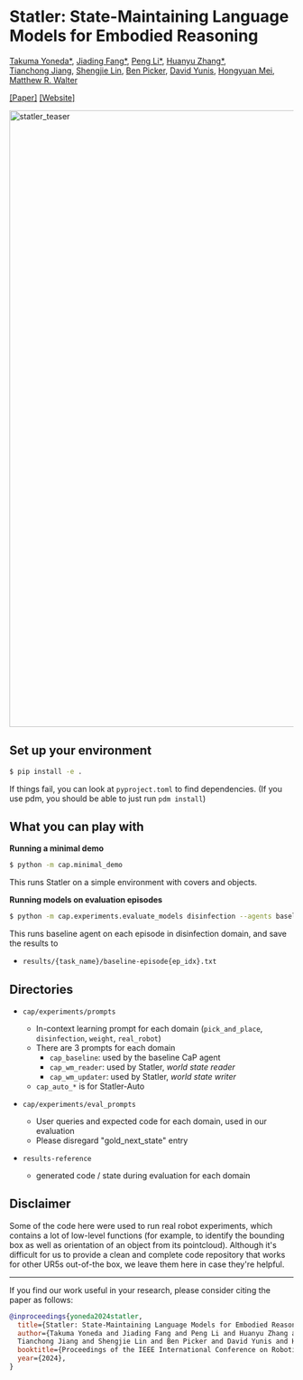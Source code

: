 # Statler: State-Maintaining Language Models for Embodied Reasoning

[Takuma Yoneda*](https://takuma.yoneda.xyz), [Jiading Fang*](https://sites.google.com/view/jiadingfang), [Peng Li*](https://artpli.github.io/), [Huanyu Zhang*](),  
[Tianchong Jiang](), [Shengjie Lin](), [Ben Picker](), [David Yunis](), [Hongyuan Mei](https://www.hongyuanmei.com/), [Matthew R. Walter](https://ttic.edu/walter)

[[Paper]](https://arxiv.org/abs/2306.17840) [[Website]](https://statler-lm.github.io/)

<img width="1091" alt="statler_teaser" src="https://github.com/ripl/statler/assets/28857806/9e9d5670-c93a-4102-886b-6bc131c8a839">

## Set up your environment

``` sh
$ pip install -e .
```
If things fail, you can look at `pyproject.toml` to find dependencies. (If you use pdm, you should be able to just run `pdm install`)

## What you can play with
**Running a minimal demo**
``` sh
$ python -m cap.minimal_demo
```
This runs Statler on a simple environment with covers and objects.

**Running models on evaluation episodes**
``` sh
$ python -m cap.experiments.evaluate_models disinfection --agents baseline
```

This runs baseline agent on each episode in disinfection domain, and save the results to
- `results/{task_name}/baseline-episode{ep_idx}.txt`


## Directories
- `cap/experiments/prompts`
  - In-context learning prompt for each domain (`pick_and_place`, `disinfection`, `weight`, `real_robot`)
  - There are 3 prompts for each domain
    - `cap_baseline`: used by the baseline CaP agent
    - `cap_wm_reader`: used by Statler, *world state reader*
    - `cap_wm_updater`: used by Statler, *world state writer*
  - `cap_auto_*` is for Statler-Auto

- `cap/experiments/eval_prompts`
  - User queries and expected code for each domain, used in our evaluation
  - Please disregard "gold_next_state" entry

- `results-reference`
  - generated code / state during evaluation for each domain


## Disclaimer
Some of the code here were used to run real robot experiments, which contains a lot of low-level functions (for example, to identify the bounding box as well as orientation of an object from its pointcloud).
Although it's difficult for us to provide a clean and complete code repository that works for other UR5s out-of-the box, we leave them here in case they're helpful.

---
If you find our work useful in your research, please consider citing the paper as follows:
``` bibtex
@inproceedings{yoneda2024statler,
  title={Statler: State-Maintaining Language Models for Embodied Reasoning}, 
  author={Takuma Yoneda and Jiading Fang and Peng Li and Huanyu Zhang and 
  Tianchong Jiang and Shengjie Lin and Ben Picker and David Yunis and Hongyuan Mei and Matthew R. Walter},
  booktitle={Proceedings of the IEEE International Conference on Robotics and Automation (ICRA)},
  year={2024},
}
```
